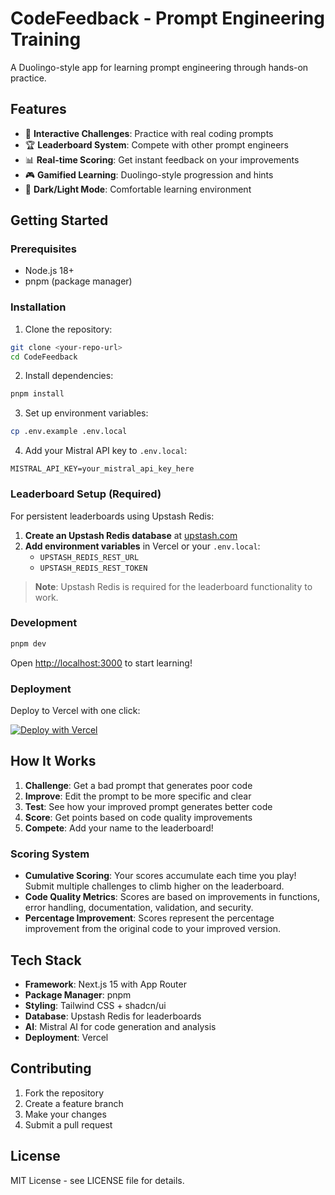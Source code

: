 # CodeFeedback - Prompt Engineering Training

A Duolingo-style app for learning prompt engineering through hands-on practice.

## Features

- 🎯 **Interactive Challenges**: Practice with real coding prompts
- 🏆 **Leaderboard System**: Compete with other prompt engineers
- 📊 **Real-time Scoring**: Get instant feedback on your improvements
- 🎮 **Gamified Learning**: Duolingo-style progression and hints
- 🌙 **Dark/Light Mode**: Comfortable learning environment

## Getting Started

### Prerequisites

- Node.js 18+
- pnpm (package manager)

### Installation

1. Clone the repository:

```bash
git clone <your-repo-url>
cd CodeFeedback
```

2. Install dependencies:

```bash
pnpm install
```

3. Set up environment variables:

```bash
cp .env.example .env.local
```

4. Add your Mistral API key to `.env.local`:

```
MISTRAL_API_KEY=your_mistral_api_key_here
```

### Leaderboard Setup (Required)

For persistent leaderboards using Upstash Redis:

1. **Create an Upstash Redis database** at [upstash.com](https://upstash.com)
2. **Add environment variables** in Vercel or your `.env.local`:
   - `UPSTASH_REDIS_REST_URL`
   - `UPSTASH_REDIS_REST_TOKEN`

> **Note**: Upstash Redis is required for the leaderboard functionality to work.

### Development

```bash
pnpm dev
```

Open [http://localhost:3000](http://localhost:3000) to start learning!

### Deployment

Deploy to Vercel with one click:

[![Deploy with Vercel](https://vercel.com/button)](https://vercel.com/new/clone?repository-url=https://github.com/your-username/CodeFeedback)

## How It Works

1. **Challenge**: Get a bad prompt that generates poor code
2. **Improve**: Edit the prompt to be more specific and clear
3. **Test**: See how your improved prompt generates better code
4. **Score**: Get points based on code quality improvements
5. **Compete**: Add your name to the leaderboard!

### Scoring System

- **Cumulative Scoring**: Your scores accumulate each time you play! Submit multiple challenges to climb higher on the leaderboard.
- **Code Quality Metrics**: Scores are based on improvements in functions, error handling, documentation, validation, and security.
- **Percentage Improvement**: Scores represent the percentage improvement from the original code to your improved version.

## Tech Stack

- **Framework**: Next.js 15 with App Router
- **Package Manager**: pnpm
- **Styling**: Tailwind CSS + shadcn/ui
- **Database**: Upstash Redis for leaderboards
- **AI**: Mistral AI for code generation and analysis
- **Deployment**: Vercel

## Contributing

1. Fork the repository
2. Create a feature branch
3. Make your changes
4. Submit a pull request

## License

MIT License - see LICENSE file for details.
